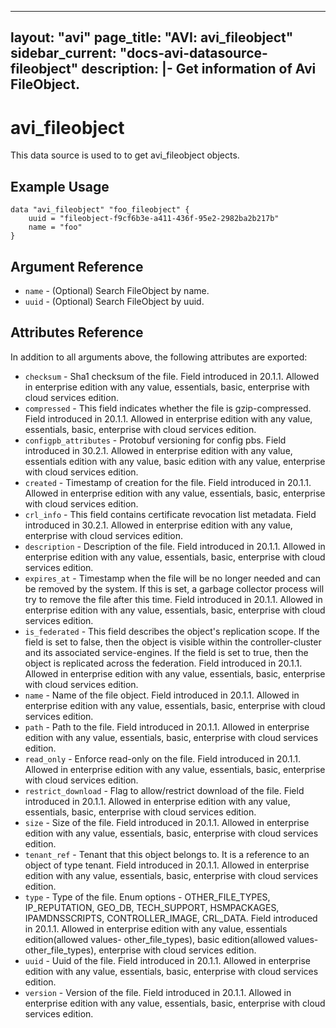 <!--
    Copyright 2021 VMware, Inc.
    SPDX-License-Identifier: Mozilla Public License 2.0
-->
---
layout: "avi"
page_title: "AVI: avi_fileobject"
sidebar_current: "docs-avi-datasource-fileobject"
description: |-
  Get information of Avi FileObject.
---

# avi_fileobject

This data source is used to to get avi_fileobject objects.

## Example Usage

```hcl
data "avi_fileobject" "foo_fileobject" {
    uuid = "fileobject-f9cf6b3e-a411-436f-95e2-2982ba2b217b"
    name = "foo"
}
```

## Argument Reference

* `name` - (Optional) Search FileObject by name.
* `uuid` - (Optional) Search FileObject by uuid.

## Attributes Reference

In addition to all arguments above, the following attributes are exported:

* `checksum` - Sha1 checksum of the file. Field introduced in 20.1.1. Allowed in enterprise edition with any value, essentials, basic, enterprise with cloud services edition.
* `compressed` - This field indicates whether the file is gzip-compressed. Field introduced in 20.1.1. Allowed in enterprise edition with any value, essentials, basic, enterprise with cloud services edition.
* `configpb_attributes` - Protobuf versioning for config pbs. Field introduced in 30.2.1. Allowed in enterprise edition with any value, essentials edition with any value, basic edition with any value, enterprise with cloud services edition.
* `created` - Timestamp of creation for the file. Field introduced in 20.1.1. Allowed in enterprise edition with any value, essentials, basic, enterprise with cloud services edition.
* `crl_info` - This field contains certificate revocation list metadata. Field introduced in 30.2.1. Allowed in enterprise edition with any value, enterprise with cloud services edition.
* `description` - Description of the file. Field introduced in 20.1.1. Allowed in enterprise edition with any value, essentials, basic, enterprise with cloud services edition.
* `expires_at` - Timestamp when the file will be no longer needed and can be removed by the system. If this is set, a garbage collector process will try to remove the file after this time. Field introduced in 20.1.1. Allowed in enterprise edition with any value, essentials, basic, enterprise with cloud services edition.
* `is_federated` - This field describes the object's replication scope. If the field is set to false, then the object is visible within the controller-cluster and its associated service-engines. If the field is set to true, then the object is replicated across the federation. Field introduced in 20.1.1. Allowed in enterprise edition with any value, essentials, basic, enterprise with cloud services edition.
* `name` - Name of the file object. Field introduced in 20.1.1. Allowed in enterprise edition with any value, essentials, basic, enterprise with cloud services edition.
* `path` - Path to the file. Field introduced in 20.1.1. Allowed in enterprise edition with any value, essentials, basic, enterprise with cloud services edition.
* `read_only` - Enforce read-only on the file. Field introduced in 20.1.1. Allowed in enterprise edition with any value, essentials, basic, enterprise with cloud services edition.
* `restrict_download` - Flag to allow/restrict download of the file. Field introduced in 20.1.1. Allowed in enterprise edition with any value, essentials, basic, enterprise with cloud services edition.
* `size` - Size of the file. Field introduced in 20.1.1. Allowed in enterprise edition with any value, essentials, basic, enterprise with cloud services edition.
* `tenant_ref` - Tenant that this object belongs to. It is a reference to an object of type tenant. Field introduced in 20.1.1. Allowed in enterprise edition with any value, essentials, basic, enterprise with cloud services edition.
* `type` - Type of the file. Enum options - OTHER_FILE_TYPES, IP_REPUTATION, GEO_DB, TECH_SUPPORT, HSMPACKAGES, IPAMDNSSCRIPTS, CONTROLLER_IMAGE, CRL_DATA. Field introduced in 20.1.1. Allowed in enterprise edition with any value, essentials edition(allowed values- other_file_types), basic edition(allowed values- other_file_types), enterprise with cloud services edition.
* `uuid` - Uuid of the file. Field introduced in 20.1.1. Allowed in enterprise edition with any value, essentials, basic, enterprise with cloud services edition.
* `version` - Version of the file. Field introduced in 20.1.1. Allowed in enterprise edition with any value, essentials, basic, enterprise with cloud services edition.

